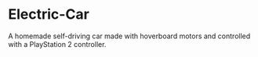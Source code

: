 # Electric-Car
A homemade self-driving car made with hoverboard motors and controlled with a PlayStation 2 controller.
